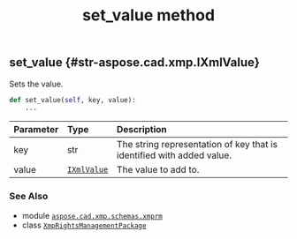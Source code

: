 ﻿---
title: set_value method
second_title: Aspose.CAD for Python via .NET API References
description: 
type: docs
weight: 110
url: /python-net/aspose.cad.xmp.schemas.xmprm/xmprightsmanagementpackage/set_value/
is_root: false
---

## set_value {#str-aspose.cad.xmp.IXmlValue}

Sets the value.



```python
def set_value(self, key, value):
    ...
```


| Parameter | Type | Description |
| :- | :- | :- |
| key | str | The string representation of key that is identified with added value. |
| value | [`IXmlValue`](/cad/python-net/aspose.cad.xmp/ixmlvalue) | The value to add to. |



### See Also
* module [`aspose.cad.xmp.schemas.xmprm`](../../)
* class [`XmpRightsManagementPackage`](/cad/python-net/aspose.cad.xmp.schemas.xmprm/xmprightsmanagementpackage)

